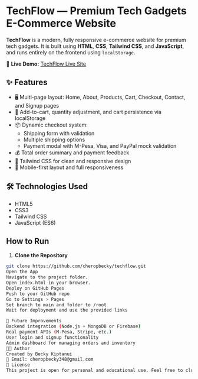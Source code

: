 # TechFlow — Premium Tech Gadgets E-Commerce Website

**TechFlow** is a modern, fully responsive e-commerce website for premium tech gadgets. It is built using **HTML**, **CSS**, **Tailwind CSS**, and **JavaScript**, and runs entirely on the frontend using `localStorage`.

🔗 **Live Demo:** [TechFlow Live Site](https://cheropbecky.github.io/techflow/)  

## ✨ Features

- 🖥️ Multi-page layout: Home, About, Products, Cart, Checkout, Contact, and Signup pages
- 🛒 Add-to-cart, quantity adjustment, and cart persistence via localStorage
- 📦 Dynamic checkout system:
  - Shipping form with validation
  - Multiple shipping options
  - Payment modal with M-Pesa, Visa, and PayPal mock validation
- 💰 Total order summary and payment feedback
- 🎨 Tailwind CSS for clean and responsive design
- 📱 Mobile-first layout and full responsiveness

## 🛠️ Technologies Used

- HTML5
- CSS3
- Tailwind CSS
- JavaScript (ES6)

##  How to Run

1. **Clone the Repository**
```bash
git clone https://github.com/cheropbecky/techflow.git
Open the App
Navigate to the project folder.
Open index.html in your browser.
Deploy on GitHub Pages
Push to your GitHub repo
Go to Settings > Pages
Set branch to main and folder to /root
Wait for deployment and use the provided links

🚧 Future Improvements
Backend integration (Node.js + MongoDB or Firebase)
Real payment APIs (M-Pesa, Stripe, etc.)
User login and signup functionality
Admin dashboard for managing orders and inventory
👩‍💻 Author
Created by Becky Kiptanui
📧 Email: cheropbecky348@gmail.com
📄 License
This project is open for personal and educational use. Feel free to clone, customize, and improve upon it!
